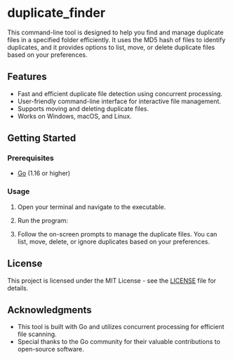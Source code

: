 # duplicate_finder

This command-line tool is designed to help you find and manage duplicate files in a specified folder efficiently. It uses the MD5 hash of files to identify duplicates, and it provides options to list, move, or delete duplicate files based on your preferences.

## Features

- Fast and efficient duplicate file detection using concurrent processing.
- User-friendly command-line interface for interactive file management.
- Supports moving and deleting duplicate files.
- Works on Windows, macOS, and Linux.

## Getting Started

### Prerequisites

- [Go](https://golang.org/) (1.16 or higher)

### Usage

1. Open your terminal and navigate to the executable.

2. Run the program:

3. Follow the on-screen prompts to manage the duplicate files. You can list, move, delete, or ignore duplicates based on your preferences.

## License

This project is licensed under the MIT License - see the [LICENSE](LICENSE) file for details.

## Acknowledgments

- This tool is built with Go and utilizes concurrent processing for efficient file scanning.
- Special thanks to the Go community for their valuable contributions to open-source software.
